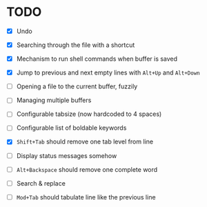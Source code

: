 # TODO

* [x] Undo
* [x] Searching through the file with a shortcut
* [x] Mechanism to run shell commands when buffer is saved
* [x] Jump to previous and next empty lines with `Alt+Up` and `Alt+Down`
* [ ] Opening a file to the current buffer, fuzzily
* [ ] Managing multiple buffers
* [ ] Configurable tabsize (now hardcoded to 4 spaces)
* [ ] Configurable list of boldable keywords
* [x] `Shift+Tab` should remove one tab level from line
* [ ] Display status messages somehow
* [ ] `Alt+Backspace` should remove one complete word
* [ ] Search & replace
* [ ] `Mod+Tab` should tabulate line like the previous line

